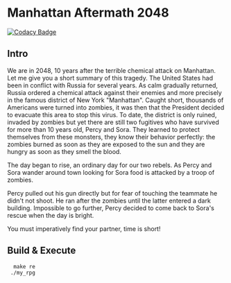# Manhattan Aftermath 2048
[![Codacy Badge](https://api.codacy.com/project/badge/Grade/909c1434443b427dbd16393f3d2b73a5)](https://app.codacy.com/manual/Anglaisjulie/RPG-Manhattan-Aftermath-2048?utm_source=github.com&utm_medium=referral&utm_content=Anglaisjulie/RPG-Manhattan-Aftermath-2048&utm_campaign=Badge_Grade_Dashboard)

## Intro

We are in 2048, 10 years after the terrible chemical attack on Manhattan. Let me give you a short summary of this tragedy.
The United States had been in conflict with Russia for several years. As calm gradually returned, Russia
ordered a chemical attack against their enemies and more precisely in the famous district of New York "Manhattan". Caught short,
thousands of Americans were turned into zombies, it was then that the President decided to evacuate this area to stop this
virus.
To date, the district is only ruined, invaded by zombies but yet there are still two fugitives who have survived for more than 10
years old, Percy and Sora. They learned to protect themselves from these monsters, they know their behavior perfectly: the zombies burned as soon as they are
exposed to the sun and they are hungry as soon as they smell the blood.


The day began to rise, an ordinary day for our two rebels. As Percy and Sora wander around town looking for
Sora food is attacked by a troop of zombies.

Percy pulled out his gun directly but for fear of touching the teammate he didn't
not shoot. He ran after the zombies until the latter entered a dark building. Impossible to go further, Percy decided
to come back to Sora's rescue when the day is bright.

You must imperatively find your partner, time is short!

## Build & Execute

```
  make re
 ./my_rpg
```


